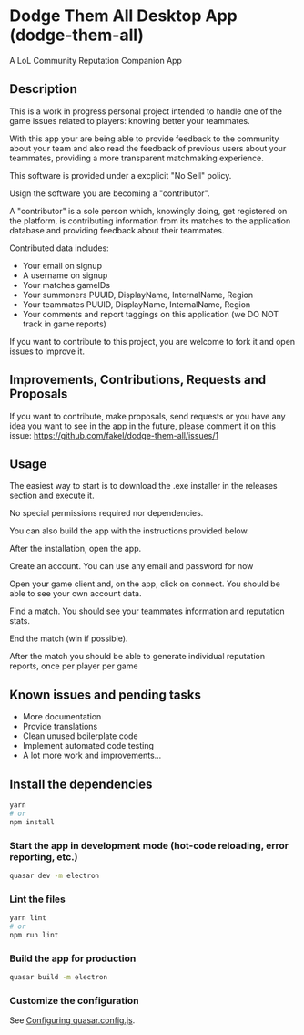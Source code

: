 # Dodge Them All Desktop App (dodge-them-all)

A LoL Community Reputation Companion App

## Description

This is a work in progress personal project intended to handle one of the game issues related to players: knowing better your teammates.

With this app your are being able to provide feedback to the community about your team and also read the feedback of previous users about your teammates, providing a more transparent matchmaking experience.

This software is provided under a excplicit "No Sell" policy.

Usign the software you are becoming a "contributor".

A "contributor" is a sole person which, knowingly doing, get registered on the platform, is contributing information from its matches to the application database and providing feedback about their teammates.

Contributed data includes:

- Your email on signup
- A username on signup
- Your matches gameIDs
- Your summoners PUUID, DisplayName, InternalName, Region
- Your teammates PUUID, DisplayName, InternalName, Region
- Your comments and report taggings on this application (we DO NOT track in game reports)

If you want to contribute to this project, you are welcome to fork it and open issues to improve it.

## Improvements, Contributions, Requests and Proposals

If you want to contribute, make proposals, send requests or you have any idea you want to see in the app in the future, please comment it on this issue: https://github.com/fakel/dodge-them-all/issues/1

## Usage

The easiest way to start is to download the .exe installer in the releases section and execute it.

No special permissions required nor dependencies.

You can also build the app with the instructions provided below.

After the installation, open the app.

Create an account. You can use any email and password for now 

Open your game client and, on the app, click on connect. You should be able to see your own account data.

Find a match. You should see your teammates information and reputation stats.

End the match (win if possible).

After the match you should be able to generate individual reputation reports, once per player per game 

## Known issues and pending tasks

- More documentation
- Provide translations
- Clean unused boilerplate code
- Implement automated code testing
- A lot more work and improvements...

## Install the dependencies
```bash
yarn
# or
npm install
```

### Start the app in development mode (hot-code reloading, error reporting, etc.)
```bash
quasar dev -m electron
```


### Lint the files
```bash
yarn lint
# or
npm run lint
```

### Build the app for production
```bash
quasar build -m electron
```

### Customize the configuration
See [Configuring quasar.config.js](https://v2.quasar.dev/quasar-cli-vite/quasar-config-js).
